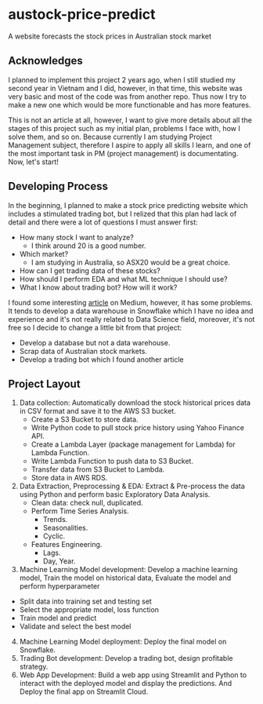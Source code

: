 # austock-price-predict
A website forecasts the stock prices in Australian stock market

## Acknowledges
I planned to implement this project 2 years ago, when I still studied my second year in Vietnam and I did, however, in that time, this website was very basic and most of the code was from another repo. Thus now I try to make a new one which would be more functionable and has more features.

This is not an article at all, however, I want to give more details about all the stages of this project such as my initial plan, problems I face with, how I solve them, and so on. Because currently I am studying Project Management subject, therefore I aspire to apply all skills I learn, and one of the most important task in PM (project management) is documentating. Now, let's start!

## Developing Process
In the beginning, I planned to make a stock price predicting website which includes a stimulated trading bot, but I relized that this plan had lack of detail and there were a lot of questions I must answer first:
- How many stock I want to analyze?
  - I think around 20 is a good number.
- Which market?
  - I am studying in Australia, so ASX20 would be a great choice.
- How can I get trading data of these stocks?
- How should I perform EDA and what ML technique I should use?
- What I know about trading bot? How will it work?

I found some interesting [article](https://medium.com/codex/build-a-stocks-price-prediction-app-powered-by-snowflake-aws-python-and-streamlit-part-1-of-3-c304a8b3e319) on Medium, however, it has some problems. It tends to develop a data warehouse in Snowflake which I have no idea and experience and it's not really related to Data Science field, moreover, it's not free so I decide to change a little bit from that project:
- Develop a database but not a data warehouse.
- Scrap data of Australian stock markets.
- Develop a trading bot which I found another article 

## Project Layout
1. Data collection: Automatically download the stock historical prices data in CSV format and save it to the AWS S3 bucket.
   - Create a S3 Bucket to store data.
   - Write Python code to pull stock price history using Yahoo Finance API.
   - Create a Lambda Layer (package management for Lambda) for Lambda Function.
   - Write Lambda Function to push data to S3 Bucket.
   - Transfer data from S3 Bucket to Lambda.
   - Store data in AWS RDS. 
2. Data Extraction, Preprocessing & EDA: Extract & Pre-process the data using Python and perform basic Exploratory Data Analysis.
   - Clean data: check null, duplicated.
   - Perform Time Series Analysis.
     - Trends.
     - Seasonalities.
     - Cyclic.
   - Features Engineering.
     - Lags.
     - Day, Year.
3. Machine Learning Model development: Develop a machine learning model, Train the model on historical data, Evaluate the model and perform hyperparameter
  - Split data into training set and testing set
  - Select the appropriate model, loss function
  - Train model and predict
  - Validate and select the best model
4. Machine Learning Model deployment: Deploy the final model on Snowflake.
5. Trading Bot development: Develop a trading bot, design profitable strategy.
6. Web App Development: Build a web app using Streamlit and Python to interact with the deployed model and display the predictions. And Deploy the final app on Streamlit Cloud.
